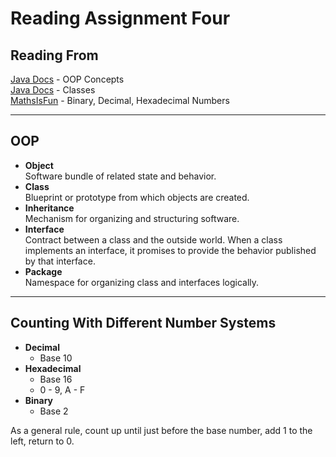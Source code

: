 # Reading Assignment Four

## Reading From
  
[Java Docs](https://docs.oracle.com/javase/tutorial/java/concepts/) - OOP Concepts  
[Java Docs](https://docs.oracle.com/javase/tutorial/java/javaOO/classes.html) - Classes  
[MathsIsFun](https://www.mathsisfun.com/binary-decimal-hexadecimal.html) - Binary, Decimal, Hexadecimal Numbers

___

## OOP

- **Object**  
Software bundle of related state and behavior.
- **Class**  
Blueprint or prototype from which objects are created.
- **Inheritance**  
Mechanism for organizing and structuring software.
- **Interface**  
Contract between a class and the outside world. When a class implements an interface, it promises to provide the behavior published by that interface.
- **Package**  
Namespace for organizing class and interfaces logically.

___

## Counting With Different Number Systems

- **Decimal**
  - Base 10
- **Hexadecimal**
  - Base 16
  - 0 - 9, A - F
- **Binary**
  - Base 2

As a general rule, count up until just before the base number, add 1 to the left, return to 0.
